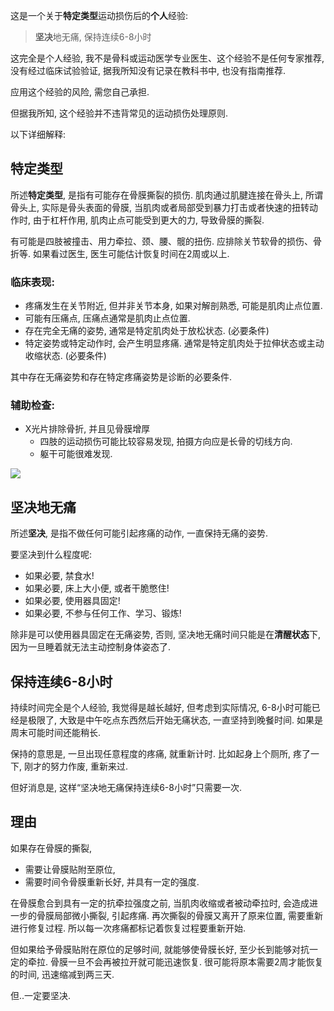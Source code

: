 <!--
.. title: 坚决地无痛
.. slug: Resolutely_painless
.. date: 2020-07-28 12:00 UTC+08:00
.. tags: 
.. category: 
.. link:
.. description:
.. type: text
-->

这是一个关于**特定类型**运动损伤后的**个人**经验:
> **坚决**地无痛, 保持连续6-8小时

这完全是个人经验, 我不是骨科或运动医学专业医生、这个经验不是任何专家推荐, 没有经过临床试验验证, 据我所知没有记录在教科书中, 也没有指南推荐. 

应用这个经验的风险, 需您自己承担. 

但据我所知, 这个经验并不违背常见的运动损伤处理原则. 

以下详细解释:

<!-- TEASER_END -->

## 特定类型

所述**特定类型**, 是指有可能存在骨膜撕裂的损伤. 肌肉通过肌腱连接在骨头上, 所谓骨头上, 实际是骨头表面的骨膜, 当肌肉或者局部受到暴力打击或者快速的扭转动作时, 由于杠杆作用, 肌肉止点可能受到更大的力, 导致骨膜的撕裂. 

有可能是四肢被撞击、用力牵拉、颈、腰、髋的扭伤. 应排除关节软骨的损伤、骨折等. 如果看过医生, 医生可能估计恢复时间在2周或以上. 

### 临床表现: 

* 疼痛发生在关节附近, 但并非关节本身, 如果对解剖熟悉, 可能是肌肉止点位置. 
* 可能有压痛点, 压痛点通常是肌肉止点位置. 
* 存在完全无痛的姿势, 通常是特定肌肉处于放松状态. (必要条件)
* 特定姿势或特定动作时, 会产生明显疼痛. 通常是特定肌肉处于拉伸状态或主动收缩状态. (必要条件)

其中存在无痛姿势和存在特定疼痛姿势是诊断的必要条件. 

### 辅助检查:

* X光片排除骨折, 并且见骨膜增厚
    * 四肢的运动损伤可能比较容易发现, 拍摄方向应是长骨的切线方向.
    * 躯干可能很难发现. 

![](https://i.loli.net/2019/05/07/5cd13905b3a19.jpg)


## 坚决地无痛

所述**坚决**, 是指不做任何可能引起疼痛的动作, 一直保持无痛的姿势. 

要坚决到什么程度呢:

* 如果必要, 禁食水!
* 如果必要, 床上大小便, 或者干脆憋住!
* 如果必要, 使用器具固定!
* 如果必要, 不参与任何工作、学习、锻炼!

除非是可以使用器具固定在无痛姿势, 否则, 坚决地无痛时间只能是在**清醒状态**下, 因为一旦睡着就无法主动控制身体姿态了. 

## 保持连续6-8小时

持续时间完全是个人经验, 我觉得是越长越好, 但考虑到实际情况, 6-8小时可能已经是极限了, 大致是中午吃点东西然后开始无痛状态, 一直坚持到晚餐时间. 如果是周末可能时间还能稍长. 

保持的意思是, 一旦出现任意程度的疼痛, 就重新计时. 比如起身上个厕所, 疼了一下, 刚才的努力作废, 重新来过. 

但好消息是, 这样“坚决地无痛保持连续6-8小时”只需要一次. 

## 理由

如果存在骨膜的撕裂, 

* 需要让骨膜贴附至原位,
* 需要时间令骨膜重新长好, 并具有一定的强度. 

在骨膜愈合到具有一定的抗牵拉强度之前, 当肌肉收缩或者被动牵拉时, 会造成进一步的骨膜局部微小撕裂, 引起疼痛. 再次撕裂的骨膜又离开了原来位置, 需要重新进行修复过程. 所以每一次疼痛都标记着恢复过程要重新开始. 

但如果给予骨膜贴附在原位的足够时间, 就能够使骨膜长好, 至少长到能够对抗一定的牵拉. 骨膜一旦不会再被拉开就可能迅速恢复. 很可能将原本需要2周才能恢复的时间, 迅速缩减到两三天. 

但..一定要坚决. 